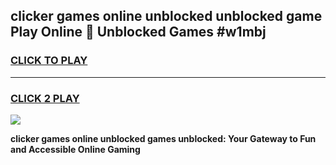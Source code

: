 
## clicker games online unblocked unblocked game Play Online 👋 Unblocked Games #w1mbj
<h3>
<a href="https://premium.freeplayer.one?title=clicker_games_online_unblocked&ref=21F">CLICK TO PLAY</a></h3>
<hr>

<h3>
<a href="https://premium.freeplayer.one?title=clicker_games_online_unblocked&ref=21F">CLICK 2 PLAY</a>
  
</h3>

<a href="https://premium.freeplayer.one?title=clicker_games_online_unblocked&ref=21F/"><img src="https://clearcache.store/games.png"></a>


**clicker games online unblocked games unblocked: Your Gateway to Fun and Accessible Online Gaming**
